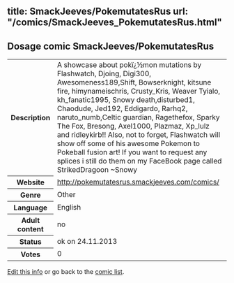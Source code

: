 title: SmackJeeves/PokemutatesRus
url: "/comics/SmackJeeves_PokemutatesRus.html"
---
Dosage comic SmackJeeves/PokemutatesRus
-----------------------------------------

<p id="msg"></p>
<script type="text/javascript">
if (window.location.search === '?edit_info_mail=sent_ok') {
  var elem = document.getElementById("msg");
  elem.innerHTML = 'Edited information sucessfully sent for review, which is usually done daily. Thanks!';
  elem.className = 'ok';
}
</script>
<table class="comicinfo">
<tr>
<th>Description</th><td>A showcase about pokï¿½mon mutations by Flashwatch, Djoing, Digi300, Awesomeness189,Shift, Bowserknight, kitsune fire, himynameischris, Crusty_Kris, Weaver Tyialo, kh_fanatic1995, Snowy death,disturbed1, Chaodude, Jed192, Eddigardo, Rarhq2, naruto_numb,Celtic guardian, Ragethefox, Sparky The Fox, Bresong, Axel1000, Plazmaz, Xp_lulz and ridleykirb!! Also, not to forget, Flashwatch will show off some of his awesome Pokemon to Pokeball fusion art! If you want to request any splices i still do them on my FaceBook page called StrikedDragoon ~Snowy</td>
</tr>
<tr>
<th>Website</th><td><a href="http://pokemutatesrus.smackjeeves.com/comics/">http://pokemutatesrus.smackjeeves.com/comics/</a></td>
</tr>
<tr>
<th>Genre</th><td>Other</td>
</tr>
<tr>
<th>Language</th><td>English</td>
</tr>
<tr>
<th>Adult content</th><td>no</td>
</tr>
<tr>
<th>Status</th><td>ok on 24.11.2013</td>
</tr>
<tr>
<th>Votes</th><td>0</td>
</tr>
</table>

[Edit this info](SmackJeeves_PokemutatesRus_edit.html) or go back to the [comic list](../comic-index.html).
